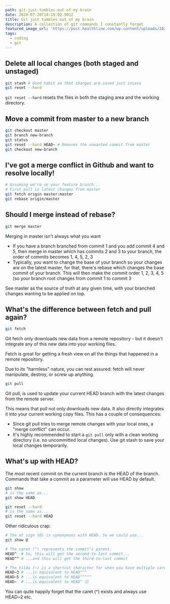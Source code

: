 ```yaml
---
path: git-just-tumbles-out-of-my-brain
date: 2020-07-20T14:19:02.901Z
title: Git just tumbles out of my brain
description: A collection of git commands I constantly forget
featured_image_url: 'https://post.healthline.com/wp-content/uploads/2020/07/nervous2-30.jpg'
tags:
  - coding
  - git
---
```

## Delete all local changes (both staged and unstaged)

```bash
git stash # Good habit so that changes are saved just incase
git reset --hard
```

`git reset --hard` resets the files in both the staging area and the working directory.

## Move a commit from master to a new branch

```bash
git checkout master
git branch new-branch
git status
git reset --hard HEAD~ # Removes the unwanted commit from master
git checkout new-branch
```

## I've got a merge conflict in Github and want to resolve locally!

```bash
# Assuming we're on your feature branch...
# First pull in latest changes from master
git fetch origin master:master
git rebase origin/master
```

## Should I merge instead of rebase?

```bash
git merge master
```

Merging in master isn't always what you want

* If you have a branch branched from commit 1 and you add commit 4 and 5, then merge in master which has commits 2 and 3 to your branch, the order of commits becomes 1, 4, 5, 2, 3
* Typically, you want to change the base of your branch so your changes are on the latest master, for that, there's rebase which changes the base commit of your branch. This will then make the commit order 1, 2, 3, 4, 5 (so your branch root changes from commit 1 to commit 3

See master as the source of truth at any given time, with your branched changes wanting to be applied on top.

## What's the difference between fetch and pull again?

```bash
git fetch
```

Git fetch only downloads new data from a remote repository - but it doesn't integrate any of this new data into your working files. 

Fetch is great for getting a fresh view on all the things that happened in a remote repository.

Due to its "harmless" nature, you can rest assured: fetch will never manipulate, destroy, or screw up anything. 

```bash
git pull
```

Git pull, is used to update your current HEAD branch with the latest changes from the remote server. 

This means that pull not only downloads new data. It also directly integrates it into your current working copy files. This has a couple of consequences:

* Since git pull tries to merge remote changes with your local ones, a "merge conflict" can occur.
* It's highly recommended to start a `git pull` only with a clean working directory (i.e. no uncommitted local changes). Use git stash to save your local changes temporarily.

## What's up with HEAD?

The most recent commit on the current branch is the HEAD of the branch. Commands that take a commit as a parameter will use HEAD by default.

```bash
git show
# is the same as...
git show HEAD

git reset --hard
# is the same as...
git reset --hard HEAD
```

Other ridiculous crap:

```bash
# The at sign (@) is synonymous with HEAD. So we could use...
git show @ 

# The caret (^) represents the commit’s parent.
HEAD^  # So, this will get the second-to-last commit...
HEAD^^ # ...and this will get the third-to-last commit

# The tilda (~) is a shortcut character for when you have multiple carets (^) in a row.
HEAD~3 # ...is equivalent to HEAD^^^
HEAD~5 # ...is equivalent to HEAD^^^^^
HEAD~  # ...is equivalent to HEAD^ 😖
```

You can quite happily forget that the caret (^) exists and always use HEAD~2 etc.
